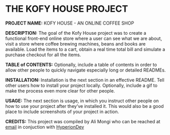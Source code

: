 # THE KOFY HOUSE PROJECT

**PROJECT NAME:** 
KOFY HOUSE - AN ONLINE COFFEE SHOP

**DESCRIPTION:** 
The goal of the Kofy House project was to create a functional front-end online store where a user can see what we are about, visit a store where coffee brewing machines, beans and books are available. Load the items to a cart, obtain a real time total bill and simulate a purchase checkout for all the items.  

**TABLE of CONTENTS:** Optionally, include a table of contents in order to allow other people to quickly navigate especially long or detailed READMEs.

**INSTALLATION:** Installation is the next section in an effective README. Tell other users how to install your project locally. Optionally, include a gif to make the process even more clear for other people.

**USAGE:** The next section is usage, in which you instruct other people on how to use your project after they’ve installed it. This would also be a good place to include screenshots of your project in action.

**CREDITS:** This project was compiled by Ali Mongi who can be reached at [email](alphan.mongi@gmail.com) in conjuction with [HyperionDev](www.hyperiondev.com) 
